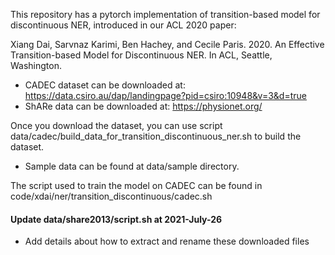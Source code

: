 This repository has a pytorch implementation of transition-based model for discontinuous NER, introduced in our ACL 2020 paper:

Xiang Dai, Sarvnaz Karimi, Ben Hachey, and Cecile Paris. 2020. An Effective Transition-based Model for Discontinuous NER. In ACL, Seattle, Washington.

* CADEC dataset can be downloaded at: https://data.csiro.au/dap/landingpage?pid=csiro:10948&v=3&d=true
* ShARe data can be downloaded at: https://physionet.org/


Once you download the dataset, you can use script data/cadec/build_data_for_transition_discontinuous_ner.sh to build the dataset.
* Sample data can be found at data/sample directory.


The script used to train the model on CADEC can be found in code/xdai/ner/transition_discontinuous/cadec.sh

#### Update data/share2013/script.sh at 2021-July-26
* Add details about how to extract and rename these downloaded files
